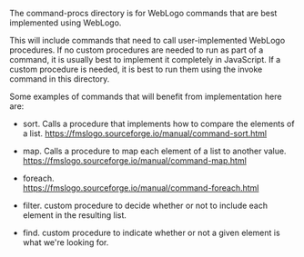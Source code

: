 The command-procs directory is for WebLogo commands that are best implemented using WebLogo.

This will include commands that need to call user-implemented WebLogo procedures.
If no custom procedures are needed to run as part of a command, it is usually best to implement it completely in JavaScript.
If a custom procedure is needed, it is best to run them using the invoke command in this directory.

Some examples of commands that will benefit from implementation here are:
- sort.  Calls a procedure that implements how to compare the elements of a list.
https://fmslogo.sourceforge.io/manual/command-sort.html

- map.  Calls a procedure to map each element of a list to another value.
https://fmslogo.sourceforge.io/manual/command-map.html

- foreach.  
https://fmslogo.sourceforge.io/manual/command-foreach.html

- filter.
custom procedure to decide whether or not to include each element in the resulting list.

- find.
custom procedure to indicate whether or not a given element is what we're looking for.